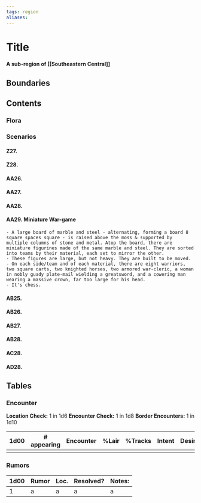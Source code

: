 ```yaml
---
tags: region
aliases:
---
```

# Title
#### A sub-region of [[Southeastern Central]]
## Boundaries
## Contents
### Flora
### Scenarios
#### Z27.
#### Z28.
#### AA26.
#### AA27.
#### AA28.
#### AA29. Miniature War-game
	- A large board of marble and steel - alternating, forming a board 8 square spaces square - is raised above the moss & supported by multiple columns of stone and metal. Atop the board, there are miniature figurines made of the same marble and steel. They are sorted into teams by their material, each set to mirror the other.
	- These figures are large, but not heavy. They are built to be moved.
	- On each side/team and of each material, there are eight warriors, two square carts, two knighted horses, two armored war-cleric, a woman in nobly guady plate-mail wielding a greatsword, and a cowering man wearing a massive crown, far too large for his head.
	- It's chess.
#### AB25.
#### AB26.
#### AB27.
#### AB28.
#### AC28.
#### AD28.

## Tables
### Encounter
**Location Check:** 1 in 1d6
**Encounter Check:** 1 in 1d8
**Border Encounters:** 1 in 1d10


| 1d00 | # appearing | Encounter | %Lair | %Tracks | Intent | Desire |
| ---- | ----------- | --------- | ----- | ------- | ------ | ------ |
|      |             |           |       |         |        |        |

### Rumors
| 1d00 | Rumor | Loc. | Resolved? | Notes: |
|------|-------|------|-----------|--------|
| 1    | a     | a    | a         | a      |